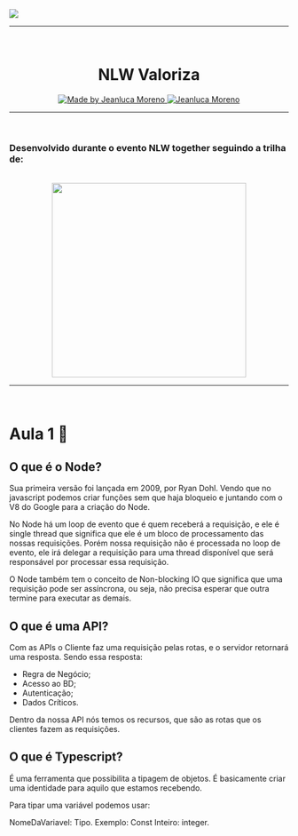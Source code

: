 <a href="https://nextlevelweek.com/inscricao/6">
    <img src="https://nextlevelweek.com/og/nlw-edition.png" >
</a>

<hr/>
<br/>

<h1 align="center">NLW Valoriza</h1>

<p align="center">
  <a href="https://github.com/Jeanluca-Moren0">
  <img alt="Made by Jeanluca Moreno" src="https://img.shields.io/badge/-Github-03a9fc?style=for-the-badge&logo=Github&logoColor=white&link=https://github.com/Jeanluca-Moren0" />
  </a>
   <a href="https://www.linkedin.com/in/jeanlucam/">
      <img alt="Jeanluca Moreno" src="https://img.shields.io/badge/-Jeanluca%20Moreno-03a9fc?style=for-the-badge&logo=Linkedin&logoColor=white" />
   </a>
  <br />
</p>

<hr/>
<br/>



<h3 align="left">Desenvolvido durante o evento <b>NLW together</b> seguindo a trilha de:</h3>
<br/>
<div align="center">
<img src="https://upload.wikimedia.org/wikipedia/commons/thumb/d/d9/Node.js_logo.svg/1200px-Node.js_logo.svg.png" width="350px"> 
</div>

<hr/>
<br/>

<h1 align="left">Aula 1 🚀</h1>


## O que é o Node?

Sua primeira versão foi lançada em 2009, por Ryan Dohl. Vendo que no javascript podemos criar funções sem que haja bloqueio e juntando com o V8 do Google para a criação do Node.

No Node há um loop de evento que é quem receberá a requisição, e ele é single thread que significa que ele é um bloco de processamento das nossas requisições. Porém nossa requisição não é processada no loop de evento, ele irá delegar a requisição para uma thread disponível que será responsável por processar essa requisição.

O Node também tem o conceito de Non-blocking IO que significa que uma requisição pode ser assíncrona, ou seja, não precisa esperar que outra termine para executar as demais.

## O que é uma API?

Com as APIs o Cliente faz uma requisição pelas rotas, e o servidor retornará uma resposta. Sendo essa resposta:

- Regra de Negócio;
- Acesso ao BD;
- Autenticação;
- Dados Críticos.

Dentro da nossa API nós temos os recursos, que são as rotas que os clientes fazem as requisições.

## O que é Typescript?

É uma ferramenta que possibilita a tipagem de objetos. É basicamente criar uma identidade para aquilo que estamos recebendo.

Para tipar uma variável podemos usar: 

NomeDaVariavel: Tipo. Exemplo: Const Inteiro: integer.

